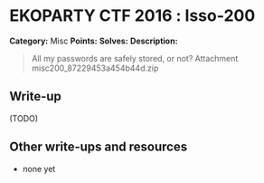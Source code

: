 # EKOPARTY CTF 2016 : lsso-200

**Category:** Misc
**Points:**
**Solves:**
**Description:**

> All my passwords are safely stored, or not?  Attachment misc200_87229453a454b44d.zip


## Write-up

(TODO)

## Other write-ups and resources

* none yet
